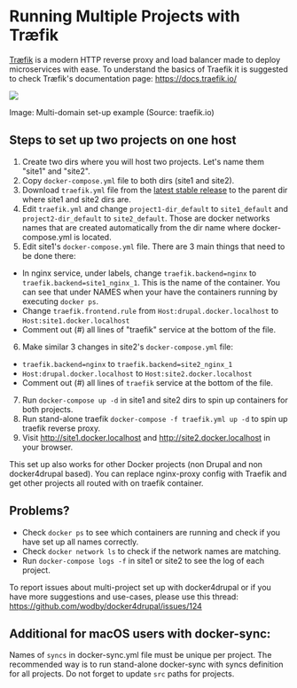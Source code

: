 # Running Multiple Projects with Træfik

[Træfik](https://docs.traefik.io/) is a modern HTTP reverse proxy and load balancer made to deploy microservices with ease.
To understand the basics of Traefik it is suggested to check Træfik's documentation page: https://docs.traefik.io/

<img src="https://docs.traefik.io/img/internal.png" />

Image: Multi-domain set-up example
(Source: traefik.io)

## Steps to set up two projects on one host ##

1. Create two dirs where you will host two projects. Let's name them "site1" and "site2".
2. Copy `docker-compose.yml` file to both dirs (site1 and site2).
3. Download `traefik.yml` file from the [latest stable release](https://github.com/wodby/docker4drupal/releases) to the parent dir where site1 and site2 dirs are.
4. Edit `traefik.yml` and change `project1-dir_default` to `site1_default` and `project2-dir_default` to `site2_default`. Those are docker networks names that are created automatically from the dir name where docker-compose.yml is located.
5. Edit site1's `docker-compose.yml` file. There are 3 main things that need to be done there:
  * In nginx service, under labels, change `traefik.backend=nginx` to `traefik.backend=site1_nginx_1`. This is the name of the container. You can see that under NAMES when your have the containers running by executing `docker ps`.
  * Change `traefik.frontend.rule` from `Host:drupal.docker.localhost` to `Host:site1.docker.localhost`
  * Comment out (#) all lines of "traefik" service at the bottom of the file.
6. Make similar 3 changes in site2's `docker-compose.yml` file:
  * `traefik.backend=nginx` to `traefik.backend=site2_nginx_1`
  * `Host:drupal.docker.localhost` to `Host:site2.docker.localhost`
  * Comment out (#) all lines of `traefik` service at the bottom of the file.
7. Run `docker-compose up -d` in site1 and site2 dirs to spin up containers for both projects.
8. Run stand-alone traefik `docker-compose -f traefik.yml up -d` to spin up traefik reverse proxy.
9. Visit http://site1.docker.localhost and http://site2.docker.localhost in your browser.

This set up also works for other Docker projects (non Drupal and non docker4drupal based). You can replace nginx-proxy config with Traefik and get other projects all routed with on traefik container.

## Problems? ##

- Check `docker ps` to see which containers are running and check if you have set up all names correctly.
- Check `docker network ls` to check if the network names are matching.
- Run `docker-compose logs -f` in site1 or site2 to see the log of each project.

To report issues about multi-project set up with docker4drupal or if you have more suggestions and use-cases, please use this thread: https://github.com/wodby/docker4drupal/issues/124


## Additional for macOS users with docker-sync:

Names of `syncs` in docker-sync.yml file must be unique per project. The recommended way is to run stand-alone docker-sync with syncs definition for all projects. Do not forget to update `src` paths for projects. 
